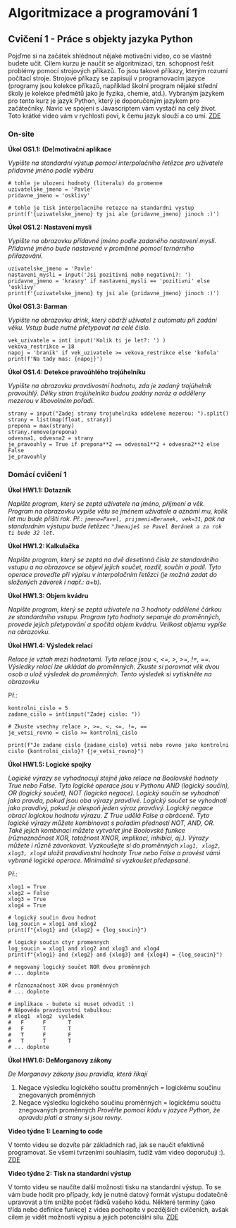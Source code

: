 # Algoritmizace a programování 1

## Cvičení 1 - Práce s objekty jazyka Python

Pojďme si na začátek shlédnout nějaké motivační video, co se vlastně budete učit. Cílem kurzu je naučit se algoritmizaci, tzn. schopnost řešit problémy pomocí strojových příkazů. To jsou takové příkazy, kterým rozumí počítací stroje. Strojové příkazy se zapisují v programovacím jazyce (programy jsou kolekce příkazů, například školní program nějaké střední školy je kolekce předmětů jako je fyzika, chemie, atd.). Vybraným jazykem pro tento kurz je jazyk Python, který je doporučeným jazykem pro začátečníky. Navíc ve spojení s Javascriptem vám vystačí na celý život. Toto krátké video vám v rychlosti poví, k čemu jazyk slouží a co umí. [ZDE](https://www.youtube.com/watch?v=x7X9w_GIm1s)

### On-site

**Úkol OS1.1: (De)motivační aplikace**

*Vypište na standardní výstup pomocí interpolačního řetězce pro uživatele přídavné jméno podle výběru*

```
# tohle je ulozeni hodnoty (literalu) do promenne
uzivatelske_jmeno = 'Pavle'
pridavne_jmeno = 'osklivy'

# tohle je tisk interpolacniho retezce na standardni vystup
print(f'{uzivatelske_jmeno} ty jsi ale {pridavne_jmeno} jinoch :)')
```

**Úkol OS1.2: Nastavení mysli**

*Vypište na obrazovku přídavné jméno podle zadaného nastavení mysli. Přídavné jméno bude nastavené v proměnné pomocí ternárního přiřazování.*

```
uzivatelske_jmeno = 'Pavle'
nastaveni_mysli = input('Jsi pozitivni nebo negativni?: ')
pridavne_jmeno = 'krasny' if nastaveni_mysli == 'pozitivni' else 'osklivy'
print(f'{uzivatelske_jmeno} ty jsi ale {pridavne_jmeno} jinoch :)')
```

**Úkol OS1.3: Barman**

*Vypište na obrazovku drink, který obdrží uživatel z automatu při zadání věku. Vstup bude nutné přetypovat na celé číslo.*

```
vek_uzivatele = int( input('Kolik ti je let?: ') )
vekova_restrikce = 18
napoj = 'branik' if vek_uzivatele >= vekova_restrikce else 'kofola'
print(f'Na tady mas: {napoj}')
```

**Úkol OS1.4: Detekce pravoúhlého trojúhelníku**

*Vypište na obrazovku pravdivostní hodnotu, zda je zadaný trojúhelník pravoúhlý. Délky stran trojúhelníka budou zadány naráz a odděleny mezerou v libovolném pořadí.*

```
strany = input("Zadej strany trojuhelnika oddelene mezerou: ").split()
strany = list(map(float, strany))
prepona = max(strany)
strany.remove(prepona)
odvesna1, odvesna2 = strany
je_pravouhly = True if prepona**2 == odvesna1**2 + odvesna2**2 else False
je_pravouhly
```

### Domácí cvičení 1

**Úkol HW1.1: Dotazník**

*Napište program, který se zeptá uživatele na jméno, příjmení a věk. Program na obrazovku vypíše větu se jménem uživatele a oznámí mu, kolik let mu bude příští rok. Př.: ```jmeno=Pavel, prijmeni=Beranek, vek=31```, pak na standardním výstupu bude řetězec ```"Jmenuješ se Pavel Beránek a za rok ti bude 32 let.```*

**Úkol HW1.2: Kalkulačka**

*Napište program, který se zeptá na dvě desetinná čísla ze standardního vstupu a na obrazovce se objeví jejich součet, rozdíl, součin a podíl. Tyto operace proveďte při výpisu v interpolačním řetězci (je možná zadat do složených závorek i např.: a+b).*

**Úkol HW1.3: Objem kvádru**

*Napište program, který se zeptá uživatele na 3 hodnoty oddělené čárkou ze standardního vstupu. Program tyto hodnoty separuje do proměnných, provede jejich přetypování a spočítá objem kvádru. Velikost objemu vypíše na obrazovku.*

**Úkol HW1.4: Výsledek relací**

*Relace je vztah mezi hodnotami. Tyto relace jsou <, <=, >, >=, !=, ==. Výsledky relací lze ukládat do proměnných. Zkuste si porovnat věk dvou osob a ulož výsledek do proměnných. Tento výsledek si vytiskněte na obrazovku*

Př.:
```
kontrolni_cislo = 5
zadane_cislo = int(input("Zadej cislo: "))

# Zkuste vsechny relace >, >=, <, <=, !=, ==
je_vetsi_rovno = cislo >= kontrolni_cislo

print(f"Je zadane cislo {zadane_cislo} vetsi nebo rovno jako kontrolni cislo {kontrolni_cislo}? {je_vetsi_rovno}")
```

**Úkol HW1.5: Logické spojky**

*Logické výrazy se vyhodnocují stejně jako relace na Boolovské hodnoty True nebo False. Tyto logické operace jsou v Pythonu AND (logický součin), OR (logický součet), NOT (logická negace). Logický součin se vyhodnotí jako pravda, pokud jsou oba výrazy pravdivé. Logický součet se vyhodnotí jako pravdivý,  pokud je alespoň jeden výraz pravdivý. Logický negace obrací logickou hodnotu výrazu. Z True udělá False a obráceně. Tyto logické výrazy můžete kombinovat s pořadím předností NOT, AND, OR. Také jejich kombinací můžete vytvářet jiné Boolovské funkce (různoznačnost XOR, totožnost XNOR, implikaci, inhibici, aj.). Výrazy můžete i různě závorkovat. Vyzkoušejte si do proměnných ```xlog1, xlog2, xlog3, xlog4``` uložit pravdivostní hodnoty True nebo False a provést vámi vybrané logické operace. Minimálně si vyzkoušet předepsané.*

Př.:
```
xlog1 = True
xlog2 = False
xlog3 = True
xlog4 = True

# logický součin dvou hodnot
log_soucin = xlog1 and xlog2
print(f"{xlog1} and {xlog2} = {log_soucin}")

# logický součin ctyr promennych
log_soucin = xlog1 and xlog2 and xlog3 and xlog4
print(f"{xlog1} and {xlog2} and {xlog3} and {xlog4} = {log_soucin}")

# negovaný logický součet NOR dvou proměnných
# ... doplnte

# různoznačnost XOR dvou proměnných
# ... doplnte

# implikace - budete si muset odvodit :)
# Nápověda pravdivostní tabulkou:
# xlog1  xlog2  vysledek
#   F      F       T
#   F      T       T
#   T      F       F
#   T      T       T
# ... doplnte
```

**Úkol HW1.6: DeMorganovy zákony**

*De Morganovy zákony jsou pravidla, která říkají*
1. Negace výsledku logického součtu proměnných = logickému součinu znegovaných proměnných
2. Negace výsledku logického součinu proměnných = logickému součtu znegovaných proměnných
*Prověřte pomocí kódu v jazyce Python, že opravdu platí a strany si jsou rovny.*

**Video týdne 1: Learning to code**

V tomto videu se dozvíte pár základních rad, jak se naučit efektivně programovat. Se všemi tvrzeními souhlasím, tudíž vám video doporučuji :). [ZDE](https://www.youtube.com/watch?v=NtfbWkxJTHw)

**Video týdne 2: Tisk na standardní výstup**

V tomto videu se naučíte další možnosti tisku na standardní výstup. To se vám bude hodit pro případy, kdy je nutné datový formát výstupu dodatečně upravovat a tím snížíte počet řádků vašeho kódu. Některé termíny (jako třída nebo definice funkce) z videa pochopíte v pozdějších cvičeních, avšak cílem je vidět možnosti výpisu a jejich potenciální sílu. [ZDE](https://www.youtube.com/watch?v=BxUxX1Ku1EQ)